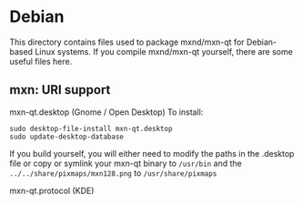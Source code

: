 
Debian
====================
This directory contains files used to package mxnd/mxn-qt
for Debian-based Linux systems. If you compile mxnd/mxn-qt yourself, there are some useful files here.

## mxn: URI support ##


mxn-qt.desktop  (Gnome / Open Desktop)
To install:

	sudo desktop-file-install mxn-qt.desktop
	sudo update-desktop-database

If you build yourself, you will either need to modify the paths in
the .desktop file or copy or symlink your mxn-qt binary to `/usr/bin`
and the `../../share/pixmaps/mxn128.png` to `/usr/share/pixmaps`

mxn-qt.protocol (KDE)

